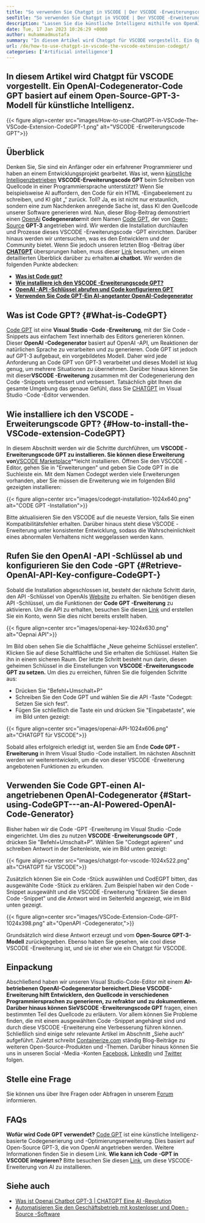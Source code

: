 ```yaml
---
title: "So verwenden Sie Chatgpt in VSCODE | Der VSCODE -Erweiterungscode GPT" 
seoTitle: "So verwenden Sie Chatgpt in VSCODE | Der VSCODE -Erweiterungscode GPT" 
description: "Lassen Sie die künstliche Intelligenz mithilfe von OpenAI -API den Quellcode schreiben und optimieren. VSCODE-Erweiterungscode GPT wird von GPT-3 betrieben, einem Open-Source-NLP-Modell." 
date: Tue, 17 Jan 2023 10:26:29 +0000
author: muhammadmustafa
summary: "In diesem Artikel wird Chatgpt für VSCODE vorgestellt. Ein OpenAI-Code-Generator-Code GPT basiert auf einem Open-Source-Modell für künstliche Intelligenz, das GPT-3-Modell betrieben hat." 
url: /de/how-to-use-chatgpt-in-vscode-the-vscode-extension-codegpt/
categories: ['Artificial intelligence']
---
```


## **In diesem Artikel wird Chatgpt für VSCODE vorgestellt. Ein OpenAI-Codegenerator-Code GPT basiert auf einem Open-Source-GPT-3-Modell für künstliche Intelligenz.** 

{{< figure align=center src="images/How-to-use-ChatGPT-in-VSCode-The-VSCode-Extension-CodeGPT-1.png" alt="VSCODE -Erweiterungscode GPT">}}


## Überblick
Denken Sie, Sie sind ein Anfänger oder ein erfahrener Programmierer und haben an einem Entwicklungsprojekt gearbeitet. Was ist, wenn [künstliche Intelligenzbetrieben][1] **VSCODE-Erweiterungscode GPT** beim Schreiben von Quellcode in einer Programmiersprache unterstützt? Wenn Sie beispielsweise AI auffordern, den Code für ein HTML -Eingabeelement zu schreiben, und KI gibt „“ zurück. Toll?
Ja, es ist nicht nur erstaunlich, sondern eine zum Nachdenken anregende Sache ist, dass KI den Quellcode unserer Software generieren wird. Nun, dieser Blog-Beitrag demonstriert einen [OpenAi][2] **Codegenerator**mit dem Namen [Code GPT][3], der von [Open-Source][4] **GPT-3** angetrieben wird. Wir werden die Installation durchlaufen und Prozesse dieses VSCODE -Erweiterungscode -GPT einrichten. Darüber hinaus werden wir untersuchen, was es den Entwicklern und der Community bietet. Wenn Sie jedoch unseren letzten Blog -Beitrag über **[CHATGPT][5]** übersprungen haben, muss dieser [Link][6] besuchen, um einen detaillierten Überblick darüber zu erhalten.**ai chatbot.** 
Wir werden die folgenden Punkte abdecken:
* [ **Was ist Code gpt?** ][7]
* [ **Wie installiere ich den VSCODE -Erweiterungscode GPT?** ][8]
* [ **OpenAI -API -Schlüssel abrufen und Code konfigurieren GPT** ][9]
* [ **Verwenden Sie Code GPT-Ein AI-angetanter OpenAI-Codegenerator** ][10]

## Was ist Code GPT? {#What-is-CodeGPT}

[Code GPT][3] ist eine **Visual Studio -Code -Erweiterung**, mit der Sie Code -Snippets aus einfachem Text innerhalb des Editors generieren können. Dieser **OpenAI -Codegenerator** basiert auf OpenAI -API, um Reaktionen der natürlichen Sprache zu verarbeiten und zu generieren. Code GPT ist jedoch auf GPT-3 aufgebaut, ein vorgebildetes Modell. Daher wird jede Anforderung an Code GPT von GPT-3 verarbeitet und dieses Modell ist klug genug, um mehrere Situationen zu übernehmen. Darüber hinaus können Sie mit dieser**VSCODE -Erweiterung** zusammen mit der Codegenerierung den Code -Snippets verbessert und verbessert. Tatsächlich gibt Ihnen die gesamte Umgebung das genaue Gefühl, dass Sie [CHATGPT][11] im Visual Studio -Code -Editor verwenden.

## Wie installiere ich den VSCODE -Erweiterungscode GPT? {#How-to-install-the-VSCode-extension-CodeGPT}

In diesem Abschnitt werden wir die Schritte durchführen, um **VSCODE -Erweiterungscode GPT zu installieren. Sie können diese Erweiterung von**[VSCODE Marketplace][12]**leicht installieren.
Öffnen Sie den VSCODE -Editor, gehen Sie in "Erweiterungen" und geben Sie Code GPT in die Suchleiste ein. Mit dem Namen Codegpt werden viele Erweiterungen vorhanden, aber Sie müssen die Erweiterung wie im folgenden Bild gezeigten installieren:

{{< figure align=center src="images/codegpt-installation-1024x640.png" alt="CODE GPT -Installation">}}

Bitte aktualisieren Sie den VSCODE auf die neueste Version, falls Sie einen Kompatibilitätsfehler erhalten. Darüber hinaus steht diese VSCODE -Erweiterung unter konsistenter Entwicklung, sodass die Wahrscheinlichkeit eines abnormalen Verhaltens nicht weggelassen werden kann.

## Rufen Sie den OpenAI -API -Schlüssel ab und konfigurieren Sie den Code -GPT {#Retrieve-OpenAI-API-Key-configure-CodeGPT-}

Sobald die Installation abgeschlossen ist, besteht der nächste Schritt darin, den API -Schlüssel von OpenAIs [Website][13] zu erhalten. Sie benötigen diesen API -Schlüssel, um die Funktionen der **Code GPT -Erweiterung** zu aktivieren. Um die API zu erhalten, besuchen Sie diesen [Link][13] und erstellen Sie ein Konto, wenn Sie dies nicht bereits erstellt haben.

{{< figure align=center src="images/openai-key-1024x630.png" alt="Oepnai API">}}

Im Bild oben sehen Sie die Schaltfläche „Neue geheime Schlüssel erstellen“. Klicken Sie auf diese Schaltfläche und Sie erhalten die Schlüssel. Halten Sie ihn in einem sicheren Raum. Der letzte Schritt besteht nun darin, diesen geheimen Schlüssel in die Einstellungen von **VSCODE -Erweiterungscode GPT zu setzen.** Um dies zu erreichen, führen Sie die folgenden Schritte aus:
  * Drücken Sie "Befehl+Umschalt+P"
  * Schreiben Sie den Code GPT und wählen Sie die API -Taste "Codegpt: Setzen Sie sich fest".
  * Fügen Sie schließlich die Taste ein und drücken Sie "Eingabetaste", wie im Bild unten gezeigt:

{{< figure align=center src="images/openai-API-1024x606.png" alt="CHATGPT für VSCODE">}}

Sobald alles erfolgreich erledigt ist, werden Sie am Ende **Code GPT -Erweiterung** in Ihrem Visual Studio -Code installiert. Im nächsten Abschnitt werden wir weiterentwickeln, um die von dieser VSCODE -Erweiterung angebotenen Funktionen zu erkunden.

## Verwenden Sie Code GPT-einen AI-angetriebenen OpenAI-Codegenerator {#Start-using-CodeGPT---an-AI-Powered-OpenAI-Code-Generator}

Bisher haben wir die Code -GPT -Erweiterung im Visual Studio -Code eingerichtet. Um dies zu nutzen **VSCODE -Erweiterungscode GPT** , drücken Sie "Befehl+Umschalt+P". Wählen Sie "Codegpt agieren" und schreiben Antwort in der Seitenleiste, wie im Bild unten gezeigt:

{{< figure align=center src="images/chatgpt-for-vscode-1024x522.png" alt="CHATGPT für VSCODE">}}

Zusätzlich können Sie ein Code -Stück auswählen und CodEGPT bitten, das ausgewählte Code -Stück zu erklären. Zum Beispiel haben wir den Code -Snippet ausgewählt und die VSCODE -Erweiterung "Erklären Sie diesen Code -Snippet" und die Antwort wird im Seitenfeld angezeigt, wie im Bild unten gezeigt.

{{< figure align=center src="images/VSCode-Extension-Code-GPT-1024x398.png" alt="OpenAPI -Codegenerator,">}}

Grundsätzlich wird diese Antwort erzeugt und vom **Open-Source GPT-3-Modell** zurückgegeben. Ebenso haben Sie gesehen, wie cool diese VSCODE -Erweiterung ist, und sie ist eher wie ein Chatgpt für VSCODE.

## Einpackung
Abschließend haben wir unseren Visual Studio-Code-Editor mit einem **AI-betriebenen OpenAI-Codegenerator bereichert.**Diese VSCODE-Erweiterung hilft Entwicklern, den Quellcode in verschiedenen Programmiersprachen zu generieren, zu refraktor und zu dokumentieren. Darüber hinaus können Sie**VSCODE -Erweiterungscode GPT** fragen, einen bestimmten Teil des Quellcode zu erläutern. Vor allem können Sie Probleme finden, die mit einem ausgewählten Code -Snippet angehängt sind und durch diese VSCODE -Erweiterung eine Verbesserung führen können. Schließlich sind einige sehr relevante Artikel im Abschnitt „Siehe auch“ aufgeführt.
Zuletzt schreibt [Containerize.com][4] ständig Blog-Beiträge zu weiteren Open-Source-Produkten und -Themen. Darüber hinaus können Sie uns in unseren Social -Media -Konten [Facebook][14], [LinkedIn][15] und [Twitter][16] folgen.

## Stelle eine Frage
Sie können uns über Ihre Fragen oder Abfragen in unserem [Forum][17] informieren.

## FAQs
**Wofür wird Code GPT verwendet?** 
[Code GPT][3] ist eine künstliche Intelligenz-basierte Codegenerierung und -Optimierungserweiterung. Dies basiert auf Open-Source GPT-3, die von OpenAI angetrieben werden. Weitere Informationen finden Sie in diesem Link.
**Wie kann ich Code -GPT in VSCODE integrieren?** 
Bitte besuchen Sie diesen [Link][9], um diese VSCODE-Erweiterung von AI zu installieren.

## Siehe auch
  * [Was ist Openai Chatbot GPT-3 | CHATGPT Eine AI -Revolution][6]
  * [Automatisieren Sie den Geschäftsbetrieb mit kostenloser und Open -Source -Software][18]



[1]: https://blog.containerize.com/category/artificial-intelligence/
[2]: https://openai.com/
[3]: https://marketplace.visualstudio.com/items?itemName=timkmecl.codegpt3
[4]: https://www.containerize.com/
[5]: https://en.wikipedia.org/wiki/GPT-3
[6]: https://blog.containerize.com/artificial-intelligence/what-is-openai-chatbot-gpt-3-chatgpt-an-ai-revolution/
[7]: #What-is-CodeGPT
[8]: #How-to-install-the-VSCode-extension-CodeGPT
[9]: #Retrieve-OpenAI-API-Key-configure-CodeGPT-
[10]: #Start-using-CodeGPT---an-AI-Powered-OpenAI-Code-Generator
[11]: https://openai.com/blog/chatgpt/
[12]: https://marketplace.visualstudio.com/vscode
[13]: https://beta.openai.com/account/api-keys
[14]: https://web.facebook.com/containerize
[15]: https://www.linkedin.com/company/containerize/
[16]: https://twitter.com/containerize_co
[17]: https://forum.containerize.com/
[18]: https://blog.containerize.com/blogging/automate-business-operations-using-open-source-software/

